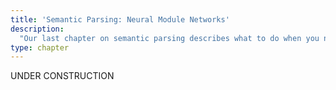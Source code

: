 ```yaml
---
title: 'Semantic Parsing: Neural Module Networks'
description:
  "Our last chapter on semantic parsing describes what to do when you need to learn how to execute programs as well as parse language into them. For this we use a class of models called neural module networks."
type: chapter
---
```


<textblock>UNDER CONSTRUCTION</textblock>

<exercise id="1" title="Semantic Parsing">


</exercise>

<exercise id="2" title="Defining a domain-specific (target) language">


</exercise>

<exercise id="3" title="Transition functions">


</exercise>

<exercise id="4" title="State tracking">


</exercise>

<exercise id="5" title="Training">


</exercise>

<exercise id="6" title="Putting it together">


</exercise>
